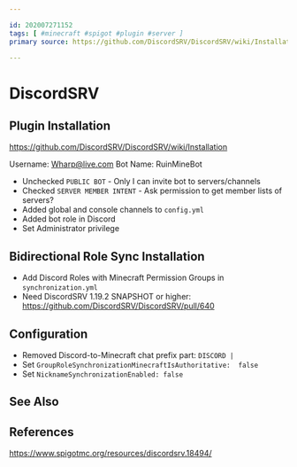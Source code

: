 ```yaml
---

id: 202007271152
tags: [ #minecraft #spigot #plugin #server ]
primary source: https://github.com/DiscordSRV/DiscordSRV/wiki/Installation

---
```


# DiscordSRV

## Plugin Installation
https://github.com/DiscordSRV/DiscordSRV/wiki/Installation

Username: Wharp@live.com
Bot Name: RuinMineBot

- Unchecked `PUBLIC BOT` - Only I can invite bot to servers/channels
- Checked `SERVER MEMBER INTENT` - Ask permission to get member lists of servers?
- Added global and console channels to `config.yml`
- Added bot role in Discord
- Set Administrator privilege

## Bidirectional Role Sync Installation
- Add Discord Roles with Minecraft Permission Groups in `synchronization.yml`
- Need DiscordSRV 1.19.2 SNAPSHOT or higher:
https://github.com/DiscordSRV/DiscordSRV/pull/640


## Configuration

- Removed Discord-to-Minecraft chat prefix part: `DISCORD | `
- Set `GroupRoleSynchronizationMinecraftIsAuthoritative:  false`
- Set `NicknameSynchronizationEnabled: false`

## See Also

## References
https://www.spigotmc.org/resources/discordsrv.18494/
